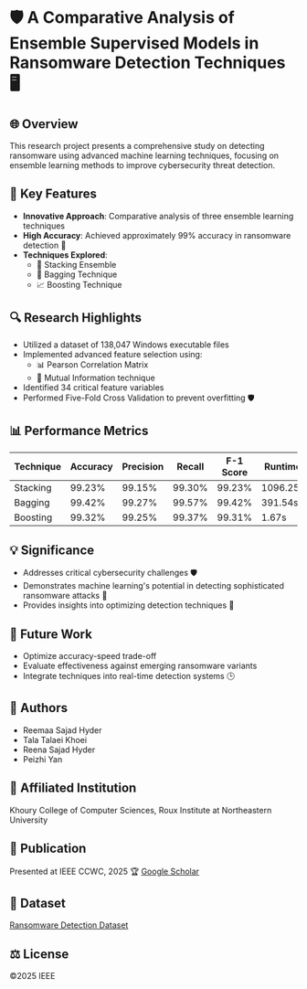 # 🛡️ A Comparative Analysis of Ensemble Supervised Models in Ransomware Detection Techniques 🖥️

## 🌐 Overview
This research project presents a comprehensive study on detecting ransomware using advanced machine learning techniques, focusing on ensemble learning methods to improve cybersecurity threat detection.

## 🚀 Key Features
- **Innovative Approach**: Comparative analysis of three ensemble learning techniques
- **High Accuracy**: Achieved approximately 99% accuracy in ransomware detection 🎯
- **Techniques Explored**:
  - 🧩 Stacking Ensemble
  - 🌳 Bagging Technique
  - 📈 Boosting Technique

## 🔍 Research Highlights
- Utilized a dataset of 138,047 Windows executable files
- Implemented advanced feature selection using:
  - 📊 Pearson Correlation Matrix
  - 🔬 Mutual Information technique
- Identified 34 critical feature variables
- Performed Five-Fold Cross Validation to prevent overfitting 🛡️

## 📊 Performance Metrics
| Technique | Accuracy | Precision | Recall | F-1 Score | Runtime |
|-----------|----------|-----------|--------|-----------|---------|
| Stacking | 99.23% | 99.15% | 99.30% | 99.23% | 1096.25s |
| Bagging | 99.42% | 99.27% | 99.57% | 99.42% | 391.54s |
| Boosting | 99.32% | 99.25% | 99.37% | 99.31% | 1.67s |

## 💡 Significance
- Addresses critical cybersecurity challenges 🛡️
- Demonstrates machine learning's potential in detecting sophisticated ransomware attacks 🤖
- Provides insights into optimizing detection techniques 🔬

## 🚧 Future Work
- Optimize accuracy-speed trade-off
- Evaluate effectiveness against emerging ransomware variants
- Integrate techniques into real-time detection systems 🕒

## 👥 Authors
- Reemaa Sajad Hyder
- Tala Talaei Khoei
- Reena Sajad Hyder
- Peizhi Yan

## 🏫 Affiliated Institution
Khoury College of Computer Sciences, Roux Institute at Northeastern University

## 📖 Publication
Presented at IEEE CCWC, 2025 🏆
[Google Scholar](https://scholar.google.com/citations?view_op=view_citation&hl=en&user=8HuSBtEAAAAJ&citation_for_view=8HuSBtEAAAAJ:u-x6o8ySG0sC)

## 💾 Dataset
[Ransomware Detection Dataset](https://github.com/muditmathur2020/RansomwareDetection/blob/master/RansomwareDetection.ipynb)

## ⚖️ License
©2025 IEEE
